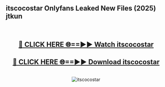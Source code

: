<h2>itscocostar Onlyfans Leaked New Files (2025) jtkun</h2>
<br>
<div align="center">
<h2><a href="https://mediafiles.top/itscocostar&ref=git" rel="nofollow">🔴 CLICK HERE 🌐==►► Watch itscocostar</a></h2>
<h2><a href="https://mediafiles.top/itscocostar&ref=git" rel="nofollow">🔴 CLICK HERE 🌐==►► Download itscocostar</a></h2>
<br>
<a href="https://mediafiles.top/itscocostar&ref=git" rel="nofollow" data-target="animated-image.originalLink"><img src="https://i.ibb.co.com/xMMVF88/686577567.gif" alt="itscocostar" style="max-width: 100%; display: inline-block;" data-target="animated-image.originalImage"></a>
</div>
<br>
<br>